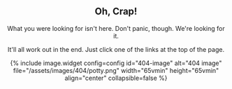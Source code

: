 <div style="text-align:center;">

<h2>Oh, Crap!</h2>

<p>What you were looking for isn't here. Don't panic, though. We're looking for it.</p>

<p>It'll all work out in the end. Just click one of the links at the top of the page.</p>

{% include image.widget config=config id="404-image" alt="404 image" file="/assets/images/404/potty.png" width="65vmin" height="65vmin" align="center" collapsible=false %}

</div>